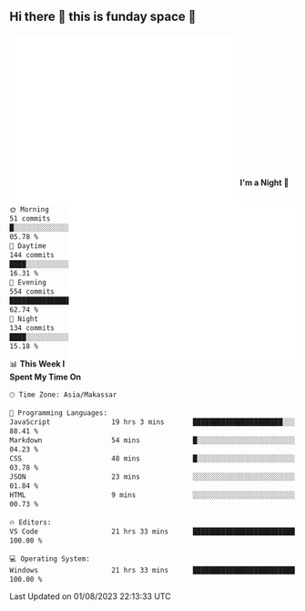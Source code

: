 ## Hi there 👋 this is funday space 🚀

<img align="left" width="405" alt="🌞" src="https://raw.githubusercontent.com/fhasnur/fhasnur/master/general.svg?token=ATQS65TR7ETTG5RLJUDIDBLBN34HE">
<img align="right" width="400" alt="🌞" src="https://raw.githubusercontent.com/fhasnur/fhasnur/master/statistics.svg?token=ATQS65TR7ETTG5RLJUDIDBLBN34HE">

<br><br><br><br><br><br><br><br><br><br><br><br><br><br>

<!--START_SECTION:waka-->
**I'm a Night 🦉** 

```text
🌞 Morning                51 commits          █░░░░░░░░░░░░░░░░░░░░░░░░   05.78 % 
🌆 Daytime                144 commits         ████░░░░░░░░░░░░░░░░░░░░░   16.31 % 
🌃 Evening                554 commits         ████████████████░░░░░░░░░   62.74 % 
🌙 Night                  134 commits         ████░░░░░░░░░░░░░░░░░░░░░   15.18 % 
```


📊 **This Week I Spent My Time On** 

```text
🕑︎ Time Zone: Asia/Makassar

💬 Programming Languages: 
JavaScript               19 hrs 3 mins       ██████████████████████░░░   88.41 % 
Markdown                 54 mins             █░░░░░░░░░░░░░░░░░░░░░░░░   04.23 % 
CSS                      48 mins             █░░░░░░░░░░░░░░░░░░░░░░░░   03.78 % 
JSON                     23 mins             ░░░░░░░░░░░░░░░░░░░░░░░░░   01.84 % 
HTML                     9 mins              ░░░░░░░░░░░░░░░░░░░░░░░░░   00.73 % 

🔥 Editors: 
VS Code                  21 hrs 33 mins      █████████████████████████   100.00 % 

💻 Operating System: 
Windows                  21 hrs 33 mins      █████████████████████████   100.00 % 
```


 Last Updated on 01/08/2023 22:13:33 UTC
<!--END_SECTION:waka-->
